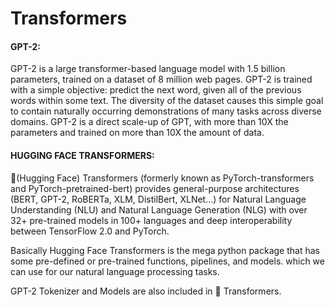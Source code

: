 # Transformers

#### GPT-2:
GPT-2 is a large transformer-based language model with 1.5 billion parameters, trained on a dataset of 8 million web pages. GPT-2 is trained with a simple objective: predict the next word, given all of the previous words within some text. The diversity of the dataset causes this simple goal to contain naturally occurring demonstrations of many tasks across diverse domains. GPT-2 is a direct scale-up of GPT, with more than 10X the parameters and trained on more than 10X the amount of data.

#### HUGGING FACE TRANSFORMERS:
🤗(Hugging Face) Transformers (formerly known as PyTorch-transformers and PyTorch-pretrained-bert) provides general-purpose architectures (BERT, GPT-2, RoBERTa, XLM, DistilBert, XLNet…) for Natural Language Understanding (NLU) and Natural Language Generation (NLG) with over 32+ pre-trained models in 100+ languages and deep interoperability between TensorFlow 2.0 and PyTorch.

Basically Hugging Face Transformers is the mega python package that has some pre-defined or pre-trained functions, pipelines, and models. which we can use for our natural language processing tasks.

GPT-2 Tokenizer and Models are also included in 🤗 Transformers.
